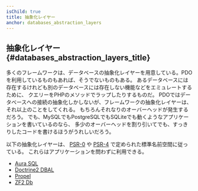 ```yaml
---
isChild: true
title: 抽象化レイヤー
anchor: databases_abstraction_layers
---
```


## 抽象化レイヤー {#databases_abstraction_layers_title}

多くのフレームワークは、データベースの抽象化レイヤーを用意している。PDOを利用しているものもあれば、そうでないものもある。
あるデータベースには存在するけれども別のデータベースには存在しない機能などをエミュレートするために、
クエリーをPHPのメソッドでラップしたりするものだ。
PDOではデータベースへの接続の抽象化しかしないが、フレームワークの抽象化レイヤーは、それ以上のことをしてくれる。
もちろんそれなりのオーバーヘッドが発生するだろう。
でも、MySQLでもPostgreSQLでもSQLiteでも動くようなアプリケーションを書いているのなら、
多少のオーバーヘッドを割り引いてでも、すっきりしたコードを書けるほうがうれしいだろう。

以下の抽象化レイヤーは、 [PSR-0][psr0] や [PSR-4][psr4] で定められた標準名前空間に従っている。
これらはアプリケーションを問わずに利用できる。

* [Aura SQL][6]
* [Doctrine2 DBAL][2]
* [Propel][7]
* [ZF2 Db][4]

[1]: http://www.php.net/manual/ja/book.pdo.php
[2]: http://www.doctrine-project.org/projects/dbal.html
[4]: http://packages.zendframework.com/docs/latest/manual/en/index.html#zend-db
[6]: https://github.com/auraphp/Aura.Sql
[7]: http://propelorm.org/

[psr0]: https://github.com/php-fig/fig-standards/blob/master/accepted/PSR-0.md
[psr4]: https://github.com/php-fig/fig-standards/blob/master/accepted/PSR-4-autoloader.md
